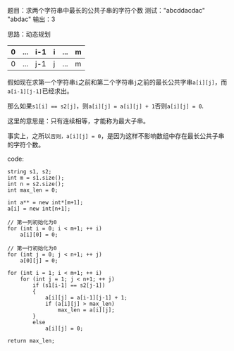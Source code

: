 题目：求两个字符串中最长的公共子串的字符个数
测试："abcddacdac" "abdac" 输出：3

思路：动态规划

|0|...|i-1|i|...|m|
|:---|:---|:---|:---|:---|:---|
|0|...|j-1|j|...|m|

假如现在求第一个字符串`i`之前和第二个字符串`j`之前的最长公共字串`a[i][j]`，而`a[i-1][j-1]`已经求出。

那么如果`s1[i] == s2[j]`，则`a[i][j] = a[i][j] + 1`否则`a[i][j] = 0`.

这里的意思是：只有连续相等，才能称为最大子串。

事实上，之所以`否则，a[i][j] = 0`，是因为这样不影响数组中存在最长公共子串的字符个数。

code:

```
string s1, s2;
int m = s1.size();
int n = s2.size();
int max_len = 0;

int a** = new int*[m+1];
a[i] = new int[n+1];

// 第一列初始化为0
for (int i = 0; i < m+1; ++ i)
    a[i][0] = 0;

// 第一行初始化为0
for (int j = 0; j < n+1; ++ j)
    a[0][j] = 0;

for (int i = 1; i < m+1; ++ i)
    for (int j = 1; j < n+1; ++ j)
        if (s1[i-1] == s2[j-1])
        {
            a[i][j] = a[i-1][j-1] + 1;
            if (a[i][j] > max_len)
                max_len = a[i][j];
        }
        else
            a[i][j] = 0;

return max_len;
```

